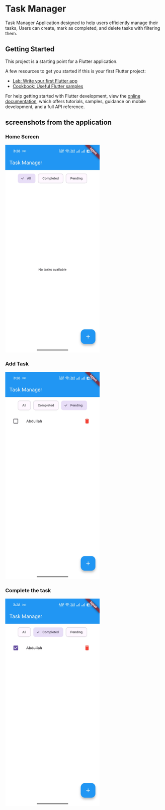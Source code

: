 # Task Manager

Task Manager Application designed to help users efficiently manage their tasks, Users can create, mark as completed, and delete tasks with filtering them.

## Getting Started

This project is a starting point for a Flutter application.

A few resources to get you started if this is your first Flutter project:

- [Lab: Write your first Flutter app](https://docs.flutter.dev/get-started/codelab)
- [Cookbook: Useful Flutter samples](https://docs.flutter.dev/cookbook)

For help getting started with Flutter development, view the
[online documentation](https://docs.flutter.dev/), which offers tutorials,
samples, guidance on mobile development, and a full API reference.

## screenshots from the application

<h3>Home Screen</h3>
<img src="appImage/1.jpg" width="300"/>

<h3>Add Task</h3>
<img src="appImage/2.jpg" width="300"/>

<h3>Complete the task</h3>
<img src="appImage/3.jpg" width="300"/>

